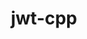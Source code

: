 ---
title: "jwt-cpp"
layout: cache
categories: [package, develop]
meta: {"compilers": ["gcc@11.4.0"], "num_specs": 5, "num_specs_by_stack": {"hep": 5, "root": 5}, "oss": ["ubuntu22.04"], "platforms": ["linux"], "stacks": ["hep", "root"], "targets": ["x86_64_v3"], "versions": ["0.6.0"]}
spec_details: [{"compiler": "gcc@11.4.0", "hash": "cnirilqoi6dtxz6k2rom3mqaokm35yed", "os": "ubuntu22.04", "platform": "linux", "size": "-", "stacks": ["hep", "root"], "target": "x86_64_v3", "variants": ["build_system=cmake", "build_type=Release", "generator=make", "~ipo", "ssl=openssl"], "versions": ["0.6.0"]}, {"compiler": "gcc@11.4.0", "hash": "dh6vbuklpjqej5kkfxehv4k2onswzyng", "os": "ubuntu22.04", "platform": "linux", "size": "-", "stacks": ["hep", "root"], "target": "x86_64_v3", "variants": ["build_system=cmake", "build_type=Release", "generator=make", "~ipo", "ssl=openssl"], "versions": ["0.6.0"]}, {"compiler": "gcc@11.4.0", "hash": "eg45cwgxjwqtswthap4qj52h3pmyzx35", "os": "ubuntu22.04", "platform": "linux", "size": "-", "stacks": ["hep", "root"], "target": "x86_64_v3", "variants": ["build_system=cmake", "build_type=Release", "generator=make", "~ipo", "ssl=openssl"], "versions": ["0.6.0"]}, {"compiler": "gcc@11.4.0", "hash": "xtj673blb7kf3kkqqpt6ldjy2xot5kup", "os": "ubuntu22.04", "platform": "linux", "size": "-", "stacks": ["hep", "root"], "target": "x86_64_v3", "variants": ["build_system=cmake", "build_type=Release", "generator=make", "~ipo", "ssl=openssl"], "versions": ["0.6.0"]}, {"compiler": "gcc@11.4.0", "hash": "zgn4a6bxeb77zjy7dlwgloydqo5uryft", "os": "ubuntu22.04", "platform": "linux", "size": "-", "stacks": ["hep", "root"], "target": "x86_64_v3", "variants": ["build_system=cmake", "build_type=Release", "generator=make", "~ipo", "ssl=openssl"], "versions": ["0.6.0"]}]
---